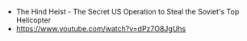 

- The Hind Heist - The Secret US Operation to Steal the Soviet's Top Helicopter
- https://www.youtube.com/watch?v=dPz7O8JgUhs

